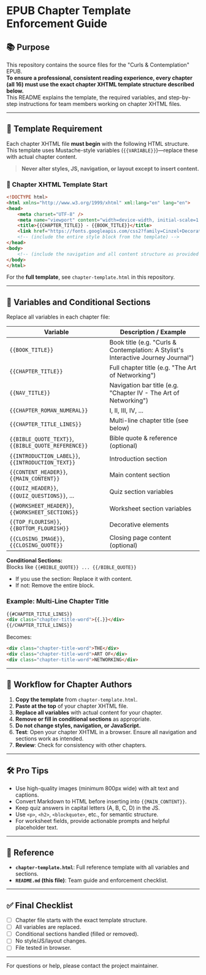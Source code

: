 # EPUB Chapter Template Enforcement Guide

## 📚 Purpose

This repository contains the source files for the "Curls & Contemplation" EPUB.  
**To ensure a professional, consistent reading experience, every chapter (all 16) must use the exact chapter XHTML template structure described below.**  
This README explains the template, the required variables, and step-by-step instructions for team members working on chapter XHTML files.

---

## 📝 Template Requirement

Each chapter XHTML file **must begin** with the following HTML structure.  
This template uses Mustache-style variables (`{{VARIABLE}}`)—replace these with actual chapter content.

> **Never alter styles, JS, navigation, or layout except to insert content.**

### 📄 Chapter XHTML Template Start

```html
<!DOCTYPE html>
<html xmlns="http://www.w3.org/1999/xhtml" xml:lang="en" lang="en">
<head>
    <meta charset="UTF-8" />
    <meta name="viewport" content="width=device-width, initial-scale=1.0" />
    <title>{{CHAPTER_TITLE}} - {{BOOK_TITLE}}</title>
    <link href="https://fonts.googleapis.com/css2?family=Cinzel+Decorative:wght@400;700&amp;family=Libre+Baskerville:ital,wght@0,400;0,700;1,400&amp;display=swap" rel="stylesheet" />
    <!-- (include the entire style block from the template) -->
</head>
<body>
    <!-- (include the navigation and all content structure as provided in the template) -->
</body>
</html>
```

For the **full template**, see `chapter-template.html` in this repository.

---

## 🔄 Variables and Conditional Sections

Replace all variables in each chapter file:

| Variable                   | Description / Example                                                  |
|----------------------------|-----------------------------------------------------------------------|
| `{{BOOK_TITLE}}`           | Book title (e.g. "Curls & Contemplation: A Stylist's Interactive Journey Journal") |
| `{{CHAPTER_TITLE}}`        | Full chapter title (e.g. "The Art of Networking")                     |
| `{{NAV_TITLE}}`            | Navigation bar title (e.g. "Chapter IV - The Art of Networking")      |
| `{{CHAPTER_ROMAN_NUMERAL}}`| I, II, III, IV, ...                                                   |
| `{{CHAPTER_TITLE_LINES}}`  | Multi-line chapter title (see below)                                  |
| `{{BIBLE_QUOTE_TEXT}}`, `{{BIBLE_QUOTE_REFERENCE}}` | Bible quote & reference (optional)         |
| `{{INTRODUCTION_LABEL}}`, `{{INTRODUCTION_TEXT}}` | Introduction section                       |
| `{{CONTENT_HEADER}}`, `{{MAIN_CONTENT}}` | Main content section                          |
| `{{QUIZ_HEADER}}`, `{{QUIZ_QUESTIONS}}`, ... | Quiz section variables                       |
| `{{WORKSHEET_HEADER}}`, `{{WORKSHEET_SECTIONS}}` | Worksheet section variables                   |
| `{{TOP_FLOURISH}}`, `{{BOTTOM_FLOURISH}}` | Decorative elements                           |
| `{{CLOSING_IMAGE}}`, `{{CLOSING_QUOTE}}` | Closing page content (optional)               |

**Conditional Sections:**  
Blocks like `{{#BIBLE_QUOTE}} ... {{/BIBLE_QUOTE}}`  
- If you use the section: Replace it with content.  
- If not: Remove the entire block.

### Example: Multi-Line Chapter Title

```html
{{#CHAPTER_TITLE_LINES}}
<div class="chapter-title-word">{{.}}</div>
{{/CHAPTER_TITLE_LINES}}
```
Becomes:
```html
<div class="chapter-title-word">THE</div>
<div class="chapter-title-word">ART OF</div>
<div class="chapter-title-word">NETWORKING</div>
```

---

## 🚦 Workflow for Chapter Authors

1. **Copy the template** from `chapter-template.html`.
2. **Paste at the top** of your chapter XHTML file.
3. **Replace all variables** with actual content for your chapter.
4. **Remove or fill in conditional sections** as appropriate.
5. **Do not change styles, navigation, or JavaScript.**
6. **Test**: Open your chapter XHTML in a browser. Ensure all navigation and sections work as intended.
7. **Review**: Check for consistency with other chapters.

---

## 🛠️ Pro Tips

- Use high-quality images (minimum 800px wide) with alt text and captions.
- Convert Markdown to HTML before inserting into `{{MAIN_CONTENT}}`.
- Keep quiz answers in capital letters (A, B, C, D) in the JS.
- Use `<p>`, `<h2>`, `<blockquote>`, etc., for semantic structure.
- For worksheet fields, provide actionable prompts and helpful placeholder text.

---

## 📂 Reference

- **`chapter-template.html`**: Full reference template with all variables and sections.
- **`README.md` (this file)**: Team guide and enforcement checklist.

---

## ✅ Final Checklist

- [ ] Chapter file starts with the exact template structure.
- [ ] All variables are replaced.
- [ ] Conditional sections handled (filled or removed).
- [ ] No style/JS/layout changes.
- [ ] File tested in browser.

---

For questions or help, please contact the project maintainer.